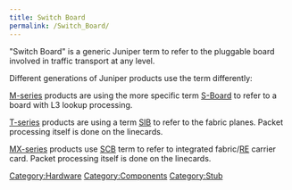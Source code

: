 ```yaml
---
title: Switch Board
permalink: /Switch_Board/
---
```


"Switch Board" is a generic Juniper term to refer to the pluggable board involved in traffic transport at any level.

Different generations of Juniper products use the term differently:

[M-series](/M-series "wikilink") products are using the more specific term [S-Board](/S-Board "wikilink") to refer to a board with L3 lookup processing.

[T-series](/T-series "wikilink") products are using a term [SIB](/SIB "wikilink") to refer to the fabric planes. Packet processing itself is done on the linecards.

[MX-series](/MX-series "wikilink") products use [SCB](/SCB "wikilink") term to refer to integrated fabric/[RE](/Routing_Engine "wikilink") carrier card. Packet processing itself is done on the linecards.

[Category:Hardware](/Category:Hardware "wikilink") [Category:Components](/Category:Components "wikilink") [Category:Stub](/Category:Stub "wikilink")